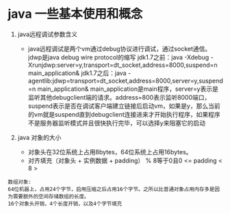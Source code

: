 # java 一些基本使用和概念

1. java远程调试参数含义
    * java远程调试是两个vm通过debug协议进行调试，通过socket通信。jdwp是java debug wire protocol的缩写
      jdk1.7之前：java -Xdebug -Xrunjdwp:server=y,transport=dt_socket,address=8000,suspend=n main_application&
      jdk1.7之后：java -agentlib:jdwp=transport=dt_socket,address=8000,server=y,suspend=n main_application&
      main_application是main程序，server=y表示是监听其他debugclient端的请求。address=800表示监听8000端口， suspend表示是否在调试客户端建立链接后启动vm，如果是y，那么当前的vm就是suspend直到debugclient连接进来才开始执行程序，如果程序不是服务器监听模式并且很快执行完毕，可以选择y来阻塞它的启动

2. java 对象的大小
    - 对象头在32位系统上占用8bytes，64位系统上占用16bytes。
    - 对齐填充（对象头 + 实例数据 + padding） % 8等于0且0 <= padding < 8 >
```        
数组对象: 
64位机器上，占用24个字节，启用压缩之后占用16个字节。之所以比普通对象占用内存多是因为需要额外的空间存储数组的长度。
16个对象头开销，4个长度开销，以及4个字节填充
```
